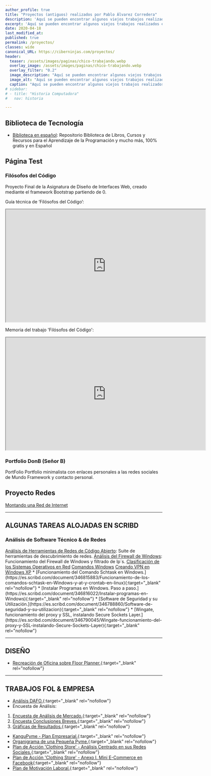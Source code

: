 ```yaml
---
author_profile: true
title: "Proyectos (antiguos) realizados por Pablo Álvarez Corredera"
description: 'Aquí se pueden encontrar algunos viejos trabajos realizados en la época en la que era estudiante de formación profesional.'
excerpt: 'Aquí se pueden encontrar algunos viejos trabajos realizados en la época en la que era estudiante de formación profesional.'
date: 2020-04-18
last_modified_at: 
published: true
permalink: /proyectos/
classes: wide
canonical_URL: https://ciberninjas.com/proyectos/
header:
  teaser: /assets/images/paginas/chico-trabajando.webp
  overlay_image: /assets/images/paginas/chico-trabajando.webp
  overlay_filter: "0.2"
  image_description: "Aquí se pueden encontrar algunos viejos trabajos realizados en la época en la que era estudiante de formación profesional."
  image_alt: "Aquí se pueden encontrar algunos viejos trabajos realizados en la época en la que era estudiante de formación profesional."
  caption: "Aquí se pueden encontrar algunos viejos trabajos realizados en la época en la que era estudiante de formación profesional."
# sidebar:
# - title: "Historia Computadora"
#   nav: historia

---
```


## Biblioteca de Tecnología

- [Biblioteca en español](https://kutt.it/biblioteca_espanol): Repositorio Biblioteca de Libros, Cursos y Recursos para el Aprendizaje de la Programación y mucho más, 100% gratis y en Español

## Página Test

### Filósofos del Código

Proyecto Final de la Asignatura de Diseño de Interfaces Web, creado mediante el framework Bootstrap partiendo de 0.

Guía técnica de ‘Filósofos del Código’:

<iframe src="https://drive.google.com/file/d/1Fq90OgZDhdcF4jdbZpzYrrq8tds_gkfB/preview" width="640" height="360" align="middle"></iframe>

Memoria del trabajo 'Filósofos del Código':

<iframe src="https://drive.google.com/file/d/1w2IymF1rr-8zaoxxlHDuo8erLsJRxQWs/preview" width="640" height="360"></iframe>

<h3>Portfolio DonB (Señor B)</h3>
PortFolio
Portfolio minimalista con enlaces personales a las redes sociales de Mundo Framework y contacto personal.

<h2>Proyecto Redes</h2>
<a href="https://kutt.it/proyecto_redes">Montando una Red de Internet</a>

___
<h2>ALGUNAS TAREAS ALOJADAS EN SCRIBD</h2>
<h3>Análisis de Software Técnico &amp; de Redes</h3>
<a href="https://kutt.it/scribd-herramientas-redes">Análisis de Herramientas de Redes de Código Abierto</a>: Suite de herramientas de descubrimiento de redes.
<a href="https://kutt.it/scribd-firewall">Análisis del Firewall de Windows</a>: Funcionamiento del Firewall de Windows y filtrado de Ip´s.
<a href="https://kutt.it/scribd-clasificacion-so">Clasificación de los Sistemas Operativos en Red</a>
<a href="https://kutt.it/scribd-comandos-windows">Comandos Windows</a>
<a href="https://kutt.it/scribd-crer-vpn-xp">Creando VPN en Windows XP</a>
* [Funcionamiento del Comando Schtask en Windows.](https://es.scribd.com/document/346815883/Funcionamiento-de-los-comandos-schtask-en-Windows-y-at-y-crontab-en-linux){:target="_blank" rel="nofollow"}
* [Instalar Programas en Windows. Paso a paso.](https://es.scribd.com/document/346816022/Instalar-programas-en-Windows){:target="_blank" rel="nofollow"}
* [Software de Seguridad y su Utilización.](https://es.scribd.com/document/346788860/Software-de-seguridad-y-su-utilizacion){:target="_blank" rel="nofollow"}
* [Wingate, funcionamiento del proxy y SSL, instalando Secure Sockets Layer.](https://es.scribd.com/document/346790045/Wingate-funcionamiento-del-proxy-y-SSL-instalando-Secure-Sockets-Layer){:target="_blank" rel="nofollow"}

___

## DISEÑO

* [Recreación de Oficina sobre Floor Planner.](https://es.scribd.com/document/346791144/Oficina-recreada-a-traves-de-software-online){:target="_blank" rel="nofollow"}

___

## TRABAJOS FOL &amp; EMPRESA

* [Análisis DAFO.](https://es.scribd.com/document/346790885/Analisis-DAFO){:target="_blank" rel="nofollow"}
* Encuesta de Análisis:
1. [Encuesta de Análisis de Mercado.](https://es.scribd.com/document/346790437/Encuesta-previa-creacion-de-una-nueva-empresa){:target="_blank" rel="nofollow"}
2. [Encuesta Conclusiones Breves.](https://es.scribd.com/document/346791061/Encuesta-Conclusiones){:target="_blank" rel="nofollow"}
3. [Gráficas de Resultados.](https://es.scribd.com/document/346791060/Encuesta-y-resultados-sobre-graficos){:target="_blank" rel="nofollow"}
* [KanguPyme - Plan Empresarial.](https://es.scribd.com/document/346791430/Plan-Empresa-Final-Kangupyme){:target="_blank" rel="nofollow"}
* [Organigrama de una Pequeña Pyme.](https://es.scribd.com/document/346790366/Organigrama-de-una-pequena-empresa-de-tecnologia-o-pyme-o-startup){:target="_blank" rel="nofollow"}
* [Plan de Acción 'Clothing Store' - Análisis Centrado en sus Redes Sociales.](https://es.scribd.com/document/346790577/Plan-de-accion-sobre-un-negocio-enfocado-en-su-implantacion-en-las-nuevas-tecnologias){:target="_blank" rel="nofollow"}
* [Plan de Acción 'Clothing Store' - Anexo I. Mini E-Commerce en Facebook](https://es.scribd.com/document/346790575/Anexo-a-el-plan-de-accion-sobre-un-negocio-enfocado-en-su-implantacion-en-las-nuevas-tecnologias){:target="_blank" rel="nofollow"}
* [Plan de Motivación Laboral.](https://es.scribd.com/document/346790302/Plan-Motivacion-Laboral){:target="_blank" rel="nofollow"}